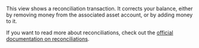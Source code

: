 This view shows a reconciliation transaction. It corrects your balance, either by removing money from the associated asset account, or by adding money to it.

If you want to read more about reconciliations, check out the [official documentation on reconciliations](https://firefly-iii.readthedocs.io/en/latest/advanced/reconcile.html).